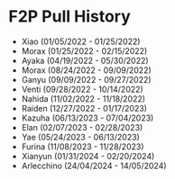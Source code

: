 # F2P Pull History

- Xiao (01/05/2022 - 01/25/2022)
- Morax (01/25/2022 - 02/15/2022)
- Ayaka (04/19/2022 - 05/30/2022)
- Morax (08/24/2022 - 09/09/2022)
- Ganyu (09/09/2022 - 09/27/2022)
- Venti (09/28/2022 - 10/14/2022)
- Nahida (11/02/2022 - 11/18/2022)
- Raiden (12/27/2022 - 01/17/2023)
- Kazuha (06/13/2023 - 07/04/2023)
- Elan (02/07/2023 - 02/28/2023)
- Yae (05/24/2023 - 06/13/2023)
- Furina (11/08/2023 - 11/28/2023)
- Xianyun (01/31/2024 - 02/20/2024)
- Arlecchino (24/04/2024 - 14/05/2024)
